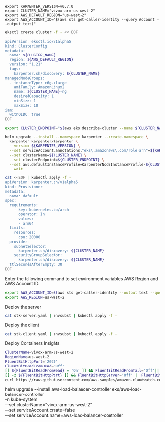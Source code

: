 
```
export KARPENTER_VERSION=v0.7.0
export CLUSTER_NAME="vivox-arm-us-west-2"
export AWS_DEFAULT_REGION="us-west-2"
export AWS_ACCOUNT_ID="$(aws sts get-caller-identity --query Account --output text)"
```

```bash
eksctl create cluster -f - << EOF
---
apiVersion: eksctl.io/v1alpha5
kind: ClusterConfig
metadata:
  name: ${CLUSTER_NAME}
  region: ${AWS_DEFAULT_REGION}
  version: "1.21"
  tags:
    karpenter.sh/discovery: ${CLUSTER_NAME}
managedNodeGroups:
  - instanceType: c6g.xlarge
    amiFamily: AmazonLinux2
    name: ${CLUSTER_NAME}-ng
    desiredCapacity: 1
    minSize: 1
    maxSize: 10
iam:
  withOIDC: true
EOF

export CLUSTER_ENDPOINT="$(aws eks describe-cluster --name ${CLUSTER_NAME} --query "cluster.endpoint" --output text)"

helm upgrade --install --namespace karpenter --create-namespace \
  karpenter karpenter/karpenter \
  --version ${KARPENTER_VERSION} \
  --set serviceAccount.annotations."eks\.amazonaws\.com/role-arn"=${KARPENTER_IAM_ROLE_ARN} \
  --set clusterName=${CLUSTER_NAME} \
  --set clusterEndpoint=${CLUSTER_ENDPOINT} \
  --set aws.defaultInstanceProfile=KarpenterNodeInstanceProfile-${CLUSTER_NAME} \
  --wait

cat <<EOF | kubectl apply -f -
apiVersion: karpenter.sh/v1alpha5
kind: Provisioner
metadata:
  name: default
spec:
  requirements:
    - key: kubernetes.io/arch
      operator: In
      values:
      - arm64
  limits:
    resources:
      cpu: 20000
  provider:
    subnetSelector:
      karpenter.sh/discovery: ${CLUSTER_NAME}
    securityGroupSelector:
      karpenter.sh/discovery: ${CLUSTER_NAME}
  ttlSecondsAfterEmpty: 30
EOF
```

Enter the following command to set environment variables AWS Region and AWS Account ID.
```bash
export AWS_ACCOUNT_ID=$(aws sts get-caller-identity --output text --query Account)
export AWS_REGION=us-west-2
```


Deploy the server
```bash
cat stk-server.yaml | envsubst | kubectl apply -f -
```

Deploy the client
```bash
cat stk-client.yaml | envsubst | kubectl apply -f -
```

Deploy Containers Insights
```bash
ClusterName=vivox-arm-us-west-2
RegionName=us-west-2
FluentBitHttpPort='2020'
FluentBitReadFromHead='Off'
[[ ${FluentBitReadFromHead} = 'On' ]] && FluentBitReadFromTail='Off'|| FluentBitReadFromTail='On'
[[ -z ${FluentBitHttpPort} ]] && FluentBitHttpServer='Off' || FluentBitHttpServer='On'
curl https://raw.githubusercontent.com/aws-samples/amazon-cloudwatch-container-insights/latest/k8s-deployment-manifest-templates/deployment-mode/daemonset/container-insights-monitoring/quickstart/cwagent-fluent-bit-quickstart.yaml | sed 's/{{cluster_name}}/'${ClusterName}'/;s/{{region_name}}/'${RegionName}'/;s/{{http_server_toggle}}/"'${FluentBitHttpServer}'"/;s/{{http_server_port}}/"'${FluentBitHttpPort}'"/;s/{{read_from_head}}/"'${FluentBitReadFromHead}'"/;s/{{read_from_tail}}/"'${FluentBitReadFromTail}'"/' | kubectl apply -f - 
```


helm upgrade --install aws-load-balancer-controller eks/aws-load-balancer-controller \
  -n kube-system \
  --set clusterName="vivox-arm-us-west-2" \
  --set serviceAccount.create=false \
  --set serviceAccount.name=aws-load-balancer-controller 
